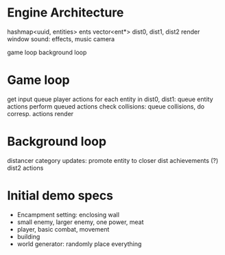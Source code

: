 
# Engine Architecture

hashmap<uuid, entities> ents
vector<ent*> dist0, dist1, dist2
render window
sound: effects, music
camera

game loop
background loop


# Game loop
get input
queue player actions
for each entity in dist0, dist1:
  queue entity actions
perform queued actions
check collisions:
  queue collisions, do corresp. actions
render

# Background loop
distancer category updates: promote entity to closer dist
achievements (?)
dist2 actions

# Initial demo specs
- Encampment setting: enclosing wall
- small enemy, larger enemy, one power, meat
- player, basic combat, movement
- building
- world generator: randomly place everything
